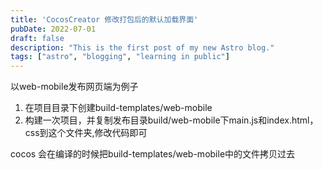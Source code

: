 ```yaml
---
title: 'CocosCreator 修改打包后的默认加载界面'
pubDate: 2022-07-01
draft: false
description: "This is the first post of my new Astro blog."
tags: ["astro", "blogging", "learning in public"]
---
```


以web-mobile发布网页端为例子

1.  在项目目录下创建build-templates/web-mobile
2.  构建一次项目，并复制发布目录build/web-mobile下main.js和index.html，css到这个文件夹,修改代码即可

cocos 会在编译的时候把build-templates/web-mobile中的文件拷贝过去